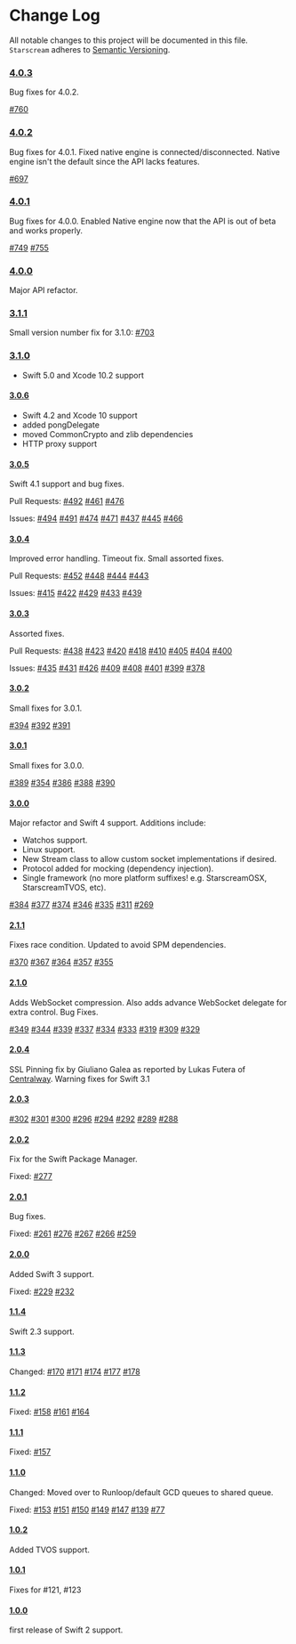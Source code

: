 # Change Log
All notable changes to this project will be documented in this file.
`Starscream` adheres to [Semantic Versioning](http://semver.org/).

### [4.0.3](https://github.com/daltoniam/Starscream/tree/4.0.3)

Bug fixes for 4.0.2.

[#760](https://github.com/daltoniam/Starscream/issues/760)

### [4.0.2](https://github.com/daltoniam/Starscream/tree/4.0.2)

Bug fixes for 4.0.1. Fixed native engine is connected/disconnected. Native engine isn't the default since the API lacks features.

[#697](https://github.com/daltoniam/Starscream/pull/697)

### [4.0.1](https://github.com/daltoniam/Starscream/tree/4.0.1)

Bug fixes for 4.0.0. Enabled Native engine now that the API is out of beta and works properly.

[#749](https://github.com/daltoniam/Starscream/pull/749)
[#755](https://github.com/daltoniam/Starscream/pull/755)

### [4.0.0](https://github.com/daltoniam/Starscream/tree/4.0.0)

Major API refactor.

### [3.1.1](https://github.com/daltoniam/Starscream/tree/3.1.1)

Small version number fix for 3.1.0: [#703](https://github.com/daltoniam/Starscream/issues/703)

### [3.1.0](https://github.com/daltoniam/Starscream/tree/3.1.0)

* Swift 5.0 and Xcode 10.2 support

#### [3.0.6](https://github.com/daltoniam/Starscream/tree/3.0.6)

* Swift 4.2 and Xcode 10 support
* added pongDelegate
* moved CommonCrypto and zlib dependencies
* HTTP proxy support

#### [3.0.5](https://github.com/daltoniam/Starscream/tree/3.0.5)

Swift 4.1 support and bug fixes.

Pull Requests:
[#492](https://github.com/daltoniam/Starscream/pull/492)
[#461](https://github.com/daltoniam/Starscream/pull/461)
[#476](https://github.com/daltoniam/Starscream/pull/476)

Issues:
[#494](https://github.com/daltoniam/Starscream/issues/494)
[#491](https://github.com/daltoniam/Starscream/issues/491)
[#474](https://github.com/daltoniam/Starscream/issues/474)
[#471](https://github.com/daltoniam/Starscream/issues/471)
[#437](https://github.com/daltoniam/Starscream/issues/437)
[#445](https://github.com/daltoniam/Starscream/issues/445)
[#466](https://github.com/daltoniam/Starscream/issues/466)


#### [3.0.4](https://github.com/daltoniam/Starscream/tree/3.0.4)

Improved error handling. Timeout fix. Small assorted fixes.

Pull Requests:
[#452](https://github.com/daltoniam/Starscream/pull/452)
[#448](https://github.com/daltoniam/Starscream/pull/448)
[#444](https://github.com/daltoniam/Starscream/pull/444)
[#443](https://github.com/daltoniam/Starscream/pull/443)

Issues:
[#415](https://github.com/daltoniam/Starscream/issues/415)
[#422](https://github.com/daltoniam/Starscream/issues/422)
[#429](https://github.com/daltoniam/Starscream/issues/429)
[#433](https://github.com/daltoniam/Starscream/issues/433)
[#439](https://github.com/daltoniam/Starscream/issues/439)

#### [3.0.3](https://github.com/daltoniam/Starscream/tree/3.0.3)

Assorted fixes.

Pull Requests:
[#438](https://github.com/daltoniam/Starscream/pull/438)
[#423](https://github.com/daltoniam/Starscream/pull/423)
[#420](https://github.com/daltoniam/Starscream/pull/420)
[#418](https://github.com/daltoniam/Starscream/pull/418)
[#410](https://github.com/daltoniam/Starscream/pull/410)
[#405](https://github.com/daltoniam/Starscream/pull/405)
[#404](https://github.com/daltoniam/Starscream/pull/404)
[#400](https://github.com/daltoniam/Starscream/pull/400)

Issues:
[#435](https://github.com/daltoniam/Starscream/issues/435)
[#431](https://github.com/daltoniam/Starscream/issues/431)
[#426](https://github.com/daltoniam/Starscream/issues/426)
[#409](https://github.com/daltoniam/Starscream/issues/409)
[#408](https://github.com/daltoniam/Starscream/issues/408)
[#401](https://github.com/daltoniam/Starscream/issues/401)
[#399](https://github.com/daltoniam/Starscream/issues/399)
[#378](https://github.com/daltoniam/Starscream/issues/378)

#### [3.0.2](https://github.com/daltoniam/Starscream/tree/3.0.2)

Small fixes for 3.0.1.

[#394](https://github.com/daltoniam/Starscream/issues/394)
[#392](https://github.com/daltoniam/Starscream/issues/392)
[#391](https://github.com/daltoniam/Starscream/issues/391)

#### [3.0.1](https://github.com/daltoniam/Starscream/tree/3.0.1)

Small fixes for 3.0.0.

[#389](https://github.com/daltoniam/Starscream/issues/389)
[#354](https://github.com/daltoniam/Starscream/issues/354)
[#386](https://github.com/daltoniam/Starscream/pull/386)
[#388](https://github.com/daltoniam/Starscream/pull/388)
[#390](https://github.com/daltoniam/Starscream/pull/390)

#### [3.0.0](https://github.com/daltoniam/Starscream/tree/3.0.0)

Major refactor and Swift 4 support. Additions include:

- Watchos support.
- Linux support.
- New Stream class to allow custom socket implementations if desired.
- Protocol added for mocking (dependency injection).
- Single framework (no more platform suffixes! e.g. StarscreamOSX, StarscreamTVOS, etc).

[#384](https://github.com/daltoniam/Starscream/issues/384)
[#377](https://github.com/daltoniam/Starscream/pull/377)
[#374](https://github.com/daltoniam/Starscream/issues/374)
[#346](https://github.com/daltoniam/Starscream/issues/346)
[#335](https://github.com/daltoniam/Starscream/issues/335)
[#311](https://github.com/daltoniam/Starscream/pull/311)
[#269](https://github.com/daltoniam/Starscream/issues/269)

#### [2.1.1](https://github.com/daltoniam/Starscream/tree/2.1.1)

Fixes race condition. Updated to avoid SPM dependencies.

[#370](https://github.com/daltoniam/Starscream/issues/370)
[#367](https://github.com/daltoniam/Starscream/issues/367)
[#364](https://github.com/daltoniam/Starscream/pull/364)
[#357](https://github.com/daltoniam/Starscream/pull/357)
[#355](https://github.com/daltoniam/Starscream/pull/355)

#### [2.1.0](https://github.com/daltoniam/Starscream/tree/2.1.0)

Adds WebSocket compression. Also adds advance WebSocket delegate for extra control. Bug Fixes.

[#349](https://github.com/daltoniam/Starscream/pull/349)
[#344](https://github.com/daltoniam/Starscream/pull/344)
[#339](https://github.com/daltoniam/Starscream/pull/339)
[#337](https://github.com/daltoniam/Starscream/pull/337)
[#334](https://github.com/daltoniam/Starscream/issues/334)
[#333](https://github.com/daltoniam/Starscream/pull/333)
[#319](https://github.com/daltoniam/Starscream/issues/319)
[#309](https://github.com/daltoniam/Starscream/issues/309)
[#329](https://github.com/daltoniam/Starscream/issues/329)

#### [2.0.4](https://github.com/daltoniam/Starscream/tree/2.0.4)

SSL Pinning fix by Giuliano Galea as reported by Lukas Futera of [Centralway](https://www.centralway.com/de/).
Warning fixes for Swift 3.1

#### [2.0.3](https://github.com/daltoniam/Starscream/tree/2.0.3)

[#302](https://github.com/daltoniam/Starscream/issues/302)
[#301](https://github.com/daltoniam/Starscream/issues/301)
[#300](https://github.com/daltoniam/Starscream/issues/300)
[#296](https://github.com/daltoniam/Starscream/issues/296)
[#294](https://github.com/daltoniam/Starscream/issues/294)
[#292](https://github.com/daltoniam/Starscream/issues/292)
[#289](https://github.com/daltoniam/Starscream/issues/289)
[#288](https://github.com/daltoniam/Starscream/issues/288)

#### [2.0.2](https://github.com/daltoniam/Starscream/tree/2.0.2)

Fix for the Swift Package Manager.

Fixed:
[#277](https://github.com/daltoniam/Starscream/issues/277)

#### [2.0.1](https://github.com/daltoniam/Starscream/tree/2.0.1)

Bug fixes.

Fixed:
[#261](https://github.com/daltoniam/Starscream/issues/261)
[#276](https://github.com/daltoniam/Starscream/issues/276)
[#267](https://github.com/daltoniam/Starscream/issues/267)
[#266](https://github.com/daltoniam/Starscream/issues/266)
[#259](https://github.com/daltoniam/Starscream/issues/259)

#### [2.0.0](https://github.com/daltoniam/Starscream/tree/2.0.0)

Added Swift 3 support.

Fixed:
[#229](https://github.com/daltoniam/Starscream/issues/229)
[#232](https://github.com/daltoniam/Starscream/issues/232)

#### [1.1.4](https://github.com/daltoniam/Starscream/tree/1.1.4)

Swift 2.3 support.

#### [1.1.3](https://github.com/daltoniam/Starscream/tree/1.1.3)

Changed:
[#170](https://github.com/daltoniam/Starscream/issues/170)
[#171](https://github.com/daltoniam/Starscream/issues/171)
[#174](https://github.com/daltoniam/Starscream/issues/174)
[#177](https://github.com/daltoniam/Starscream/issues/177)
[#178](https://github.com/daltoniam/Starscream/issues/178)

#### [1.1.2](https://github.com/daltoniam/Starscream/tree/1.1.2)

Fixed:
[#158](https://github.com/daltoniam/Starscream/issues/158)
[#161](https://github.com/daltoniam/Starscream/issues/161)
[#164](https://github.com/daltoniam/Starscream/issues/164)

#### [1.1.1](https://github.com/daltoniam/Starscream/tree/1.1.1)

Fixed:
[#157](https://github.com/daltoniam/Starscream/issues/157)

#### [1.1.0](https://github.com/daltoniam/Starscream/tree/1.1.0)

Changed:
Moved over to Runloop/default GCD queues to shared queue.

Fixed:
[#153](https://github.com/daltoniam/Starscream/issues/153)
[#151](https://github.com/daltoniam/Starscream/issues/151)
[#150](https://github.com/daltoniam/Starscream/issues/150)
[#149](https://github.com/daltoniam/Starscream/issues/149)
[#147](https://github.com/daltoniam/Starscream/issues/147)
[#139](https://github.com/daltoniam/Starscream/issues/139)
[#77](https://github.com/daltoniam/Starscream/issues/77)

#### [1.0.2](https://github.com/daltoniam/Starscream/tree/1.0.2)

Added TVOS support.

#### [1.0.1](https://github.com/daltoniam/Starscream/tree/1.0.1)

Fixes for #121, #123

#### [1.0.0](https://github.com/daltoniam/Starscream/tree/1.0.0)

first release of Swift 2 support.
